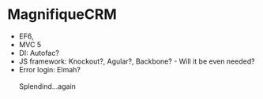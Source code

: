 # MagnifiqueCRM
<ul>
  <li>
    EF6, 
  </li>
  <li>
    MVC  5
  </li>
  <li>
    DI: Autofac? 
  </li>
  <li>
    JS framework: Knockout?, Agular?, Backbone? - Will it be even needed?
  </li>
  <li>
    Error login: Elmah?
  </li>

<br/>
Splendind...again
